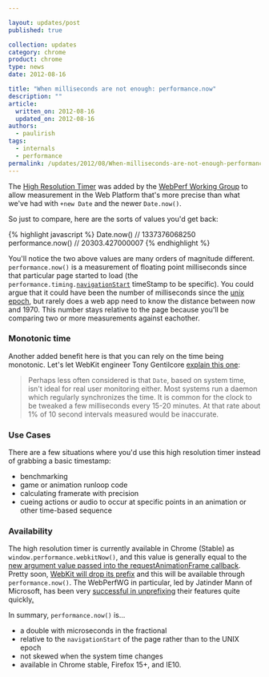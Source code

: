 ```yaml
---

layout: updates/post
published: true

collection: updates
category: chrome
product: chrome
type: news
date: 2012-08-16

title: "When milliseconds are not enough: performance.now"
description: ""
article:
  written_on: 2012-08-16
  updated_on: 2012-08-16
authors:
  - paulirish
tags:
  - internals
  - performance
permalink: /updates/2012/08/When-milliseconds-are-not-enough-performance-now.html
---
```

The [High Resolution Timer](http://dvcs.w3.org/hg/webperf/raw-file/tip/specs/HighResolutionTime/Overview.html) was added by the [WebPerf Working Group](http://www.w3.org/2010/webperf/) to allow measurement in the Web Platform that's more precise than what we've had with `+new Date` and the newer `Date.now()`.

So just to compare, here are the sorts of values you'd get back:

{% highlight javascript %}
Date.now()         //  1337376068250
performance.now()  //  20303.427000007
{% endhighlight %}

You'll notice the two above values are many orders of magnitude different. `performance.now()` is a measurement of floating point milliseconds since that particular page started to load (the <code>performance.timing.<a href="http://www.w3.org/TR/navigation-timing/#dom-performancetiming-navigationstart">navigationStart</a></code> timeStamp to be specific). You could argue that it could have been the number of milliseconds since the [unix epoch](http://en.wikipedia.org/wiki/Unix_time), but rarely does a web app need to know the distance between now and 1970. This number stays relative to the page because you'll be comparing two or more measurements against eachother.

### Monotonic time

Another added benefit here is that you can rely on the time being monotonic. Let's let WebKit engineer Tony Gentilcore [explain this one](http://gent.ilcore.com/2012/06/better-timer-for-javascript.html):

> Perhaps less often considered is that `Date`, based on system time, isn't ideal for real user monitoring either. Most systems run a daemon which regularly synchronizes the time. It is common for the clock to be tweaked a few milliseconds every 15-20 minutes. At that rate about 1% of 10 second intervals measured would be inaccurate.

### Use Cases

There are a few situations where you'd use this high resolution timer instead of grabbing a basic timestamp:

* benchmarking
* game or animation runloop code
* calculating framerate with precision
* cueing actions or audio to occur at specific points in an animation or other time-based sequence

### Availability

The high resolution timer is currently available in Chrome (Stable) as `window.performance.webkitNow()`, and this value is generally equal to the [new argument value passed into the requestAnimationFrame callback](http://updates.html5rocks.com/2012/05/requestAnimationFrame-API-now-with-sub-millisecond-precision). Pretty soon, [WebKit will drop its prefix](https://bugs.webkit.org/show_bug.cgi?id=88278) and this will be available through `performance.now()`. The WebPerfWG in particular, led by Jatinder Mann of Microsoft, has been very [successful in unprefixing](http://jatindersmann.com/2012/08/07/ieblog-web-performance-apis-rapidly-become-w3c-candidate-recommendations/) their features quite quickly[.](http://mediacdn.disqus.com/uploads/mediaembed/images/272/1565/original.jpg)

In summary, `performance.now()` is...

* a double with microseconds in the fractional
* relative to the `navigationStart` of the page rather than to the UNIX epoch
* not skewed when the system time changes
* available in Chrome stable, Firefox 15+, and IE10.

